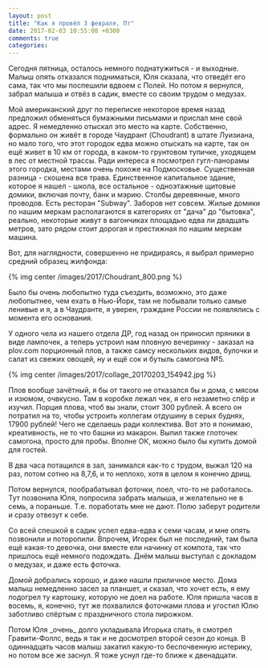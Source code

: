 ```yaml
---
layout: post
title: "Как я провёл 3 февраля, Пт"
date: 2017-02-03 10:55:08 +0300
comments: true
categories: 
---
```

Сегодня пятница, осталось немного поднатужиться - и выходные. Малыш опять отказался подниматься, Юля сказала, что отведёт его сама, так что мы поспешили вдвоем с Полей. Но потом я вернулся, забрал малыша и отвёз в садик, вместе со своим трудом о медузах.

Мой американский друг по переписке некоторое время назад предложил обменяться бумажными письмами и прислал мне свой адрес. Я немедленно отыскал это место на карте. Собственно, формально он живёт в городе Чаудрант (Choudrant) в штате Луизиана, но мало того, что этот городок едва можно отыскать на карте, так он ещё живет в 10 км от города, в каком-то грунтовом тупичке, уходящем в лес от местной трассы. Ради интереса я посмотрел гугл-панорамы этого городка, местами очень похоже на Подмосковье. Существенная разница - скошена вся трава. Единственное капитальное здание, которое я нашел - школа, все остальное - одноэтажные щитовые домики, включая почту, банк и мэрию. Столбы деревянные, много проводов. Есть ресторан "Subway". Заборов нет совсем. Жилые домики по нашим меркам располагаются в категориях от "дача" до "бытовка", реально, некоторые живут в вагончиках площадью едва ли двадцать метров, зато рядом стоит дорогая и престижная по нашим меркам машина.

Вот, для наглядности, совершенно не придираясь, я выбрал примерно средний образец жилфонда:

{% img center /images/2017/Choudrant_800.png %}

Было бы очень любопытно туда съездить, возможно, это даже любопытнее, чем ехать в Нью-Йорк, там не побывали только самые ленивые и я, а в Чаудранте, я уверен, граждане России не появлялись с момента его основания.

У одного чела из нашего отдела ДР, год назад он приносил пряники в виде лампочек, а теперь устроил нам пловную вечеринку - заказал на plov.com порционный плов, а также самсу нескольких видов, булочки и салат из свежих овощей, ну и ещё сок и бутыль самогона №5.

{% img center /images/2017/collage_20170203_154942.jpg %}

Плов вообще зачётный, я бы от такого не отказался бы и дома, с мясом и изюмом, очвкусно. Там в коробке лежал чек, я его незаметно спёр и изучил. Порция плова, чтоб вы знали, стоит 300 рублей. А всего он потратил на то, чтобы устроить коллегам отдушину в серых буднях, 17900 рублей! Чего не сделаешь ради коллектива. Вот это я понимаю, креативность, не то что башни из макарон. Выпил также глоточек самогона, просто для пробы. Вполне ОК, можно было бы купить домой для гостей.

В два часа потащился в зал, занимался как-то с трудом, выжал 120 на раз, потом сотню на 8,7,6, и то неплохо, хотя в целом я конечно дрищ.

Потом вернулся, пообрабатывал фоточки, поел, что-то не работалось. Тут позвонила Юля, попросила забрать малыша, и желательно не в семь, а пораньше. Т.е. поработать мне не дают. Полю заберут родители и сразу отвезут к себе.

Со всей спешкой в садик успел едва-едва к семи часам, и мне опять позвонили и поторопили. Впрочем, Игорек был не последний, там была ещё какая-то девочка, они вместе ели начинку от компота, так что пришлось ещё немного подождать. Днём малыш выступал с докладом о медузах, и даже есть фоточка.

Домой добрались хорошо, и даже нашли приличное место. Дома малыш немедленно засел за планшет, и сказал, что хочет есть, я ему подогрел ту картошку, которую не доел на работе. Юля пришла часов в восемь, я, конечно, тут же похвалился фоточками плова и угостил Юлю заботливо спёртым с праздничного стола пирожком.

Потом Юля \_очень\_ долго укладывала Игорька спать, я смотрел Гравити-Фоллс, ведь я так и не досмотрел второй сезон до конца. В одиннадцать часов малыш закатил какую-то беспочвенную истерику, но потом все же заснул. Я тоже уснул где-то ближе к двенадцати.